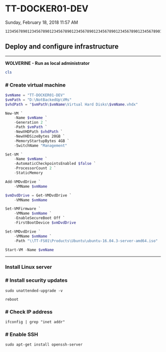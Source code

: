 ﻿# TT-DOCKER01-DEV

Sunday, February 18, 2018
11:57 AM

```Text
12345678901234567890123456789012345678901234567890123456789012345678901234567890
```

## Deploy and configure infrastructure

---

**WOLVERINE - Run as local administrator**

```PowerShell
cls
```

### # Create virtual machine

```PowerShell
$vmName = "TT-DOCKER01-DEV"
$vmPath = "D:\NotBackedUp\VMs"
$vhdPath = "$vmPath\$vmName\Virtual Hard Disks\$vmName.vhdx"

New-VM `
    -Name $vmName `
    -Generation 2 `
    -Path $vmPath `
    -NewVHDPath $vhdPath `
    -NewVHDSizeBytes 20GB `
    -MemoryStartupBytes 4GB `
    -SwitchName "Management"

Set-VM `
    -Name $vmName `
    -AutomaticCheckpointsEnabled $false `
    -ProcessorCount 2 `
    -StaticMemory

Add-VMDvdDrive `
    -VMName $vmName

$vmDvdDrive = Get-VMDvdDrive `
    -VMName $vmName

Set-VMFirmware `
    -VMName $vmName `
    -EnableSecureBoot Off `
    -FirstBootDevice $vmDvdDrive

Set-VMDvdDrive `
    -VMName $vmName `
    -Path "\\TT-FS01\Products\Ubuntu\ubuntu-16.04.3-server-amd64.iso"

Start-VM -Name $vmName
```

---

### Install Linux server

### # Install security updates

```Shell
sudo unattended-upgrade -v

reboot
```

### # Check IP address

```Shell
ifconfig | grep "inet addr"
```

### # Enable SSH

```Shell
sudo apt-get install openssh-server
```
